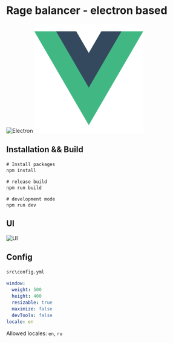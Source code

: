 # Rage balancer - electron based

![Electron](https://avatars3.githubusercontent.com/u/13409222?s=200&v=4) ![Vue](https://raw.githubusercontent.com/github/explore/80688e429a7d4ef2fca1e82350fe8e3517d3494d/topics/vue/vue.png)

## Installation && Build

```
# Install packages
npm install
```

```
# release build
npm run build 
```

```
# development mode
npm run dev
```

## UI

![UI](https://github.com/effus/rage-balancer/raw/master/wiki/2019-11-08_113937.png)

## Config

`src\config.yml`

```yml
window:
  weight: 500
  height: 400
  resizable: true
  maximize: false
  devTools: false
locale: en
```

Allowed locales: `en`, `ru`

